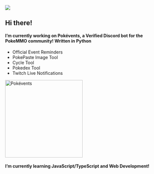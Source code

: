 <img src="https://github-readme-streak-stats.herokuapp.com/?user=seth-revz&theme=dark&date_format=M%20j%5B%2C%20Y%5D&fire=DD140B)">

## Hi there!
#### I’m currently working on Pokévents, a Verified Discord bot for the PokeMMO community! Written in Python  
  - Official Event Reminders
  - PokePaste Image Tool
  - Cycle Tool
  - Pokedex Tool
  - Twitch Live Notifications  

[<img alt="Pokévents" width=250 src="https://img.shields.io/badge/-Invite%20Pok%C3%A9vents%20to%20your%20Server-5865F2" />](https://discord.com/api/oauth2/authorize?client_id=731734090365141062&permissions=2147871808&redirect_uri=https%3A%2F%2Fdiscord.com%2Fapi%2Foauth2%2Fauthorize%3Fclient_id%3D731734090365141062%26permissions%3D2147871808%26redirect_uri%3Dhttps%253A%252F%252Flocalhost%253A3000%252Fauth%252Fredirect%26scope%3Dbot%2520app&scope=bot%20applications.commands)

#### I’m currently learning JavaScript/TypeScript and Web Development!
